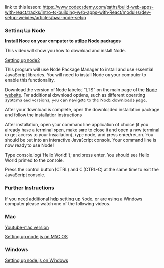 link to this lesson:
https://www.codecademy.com/paths/build-web-apps-with-react/tracks/intro-to-building-web-apps-with-React/modules/dev-setup-webdev/articles/bwa-node-setup

### Setting Up Node

**Install Node on your computer to utilize Node packages**

This video will show you how to download and install Node.

[Setting up node2](https://content.codecademy.com/articles/nodejs/nodejs.mp4)

This program will use Node Package Manager to install and use essential JavaScript libraries. You will need to install Node on your computer to enable this functionality.

Download the version of Node labeled “LTS” on the main page of the [Node website](https://nodejs.org/en/). For additional download options, such as different operating systems and versions, you can navigate to the [Node downloads page](https://nodejs.org/en/download/package-manager).

After your download is complete, open the downloaded installation package and follow the installation instructions.

After installation, open your command line application of choice (if you already have a terminal open, make sure to close it and open a new terminal to get access to your installation), type node, and press enter/return. You should be put into an interactive JavaScript console. Your command line is now ready to use Node!

Type console.log('Hello World!'); and press enter. You should see Hello World printed to the console.

Press the control button (CTRL) and C (CTRL-C) at the same time to exit the JavaScript console.

### Further Instructions
If you need additional help setting up Node, or are using a Windows computer please watch one of the following videos.

### Mac

[Youtube-mac version](https://youtu.be/uDlvILzTdh0)
> 

[Setting up mode.js on MAC OS](https://www.youtube.com/watch?v=uDlvILzTdh0)

### Windows

[Setting up node.js on Windows](https://www.youtube.com/watch?v=gbtsq3ICMBM)
